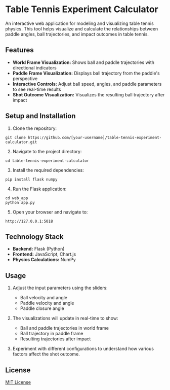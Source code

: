# Table Tennis Experiment Calculator

An interactive web application for modeling and visualizing table tennis physics. This tool helps visualize and calculate the relationships between paddle angles, ball trajectories, and impact outcomes in table tennis.

## Features

- **World Frame Visualization:** Shows ball and paddle trajectories with directional indicators
- **Paddle Frame Visualization:** Displays ball trajectory from the paddle's perspective
- **Interactive Controls:** Adjust ball speed, angles, and paddle parameters to see real-time results
- **Shot Outcome Visualization:** Visualizes the resulting ball trajectory after impact

## Setup and Installation

1. Clone the repository:
```
git clone https://github.com/[your-username]/table-tennis-experiment-calculator.git
```

2. Navigate to the project directory:
```
cd table-tennis-experiment-calculator
```

3. Install the required dependencies:
```
pip install flask numpy
```

4. Run the Flask application:
```
cd web_app
python app.py
```

5. Open your browser and navigate to:
```
http://127.0.0.1:5018
```

## Technology Stack

- **Backend:** Flask (Python)
- **Frontend:** JavaScript, Chart.js
- **Physics Calculations:** NumPy

## Usage

1. Adjust the input parameters using the sliders:
   - Ball velocity and angle
   - Paddle velocity and angle
   - Paddle closure angle

2. The visualizations will update in real-time to show:
   - Ball and paddle trajectories in world frame
   - Ball trajectory in paddle frame
   - Resulting trajectories after impact

3. Experiment with different configurations to understand how various factors affect the shot outcome.

## License

[MIT License](LICENSE)
